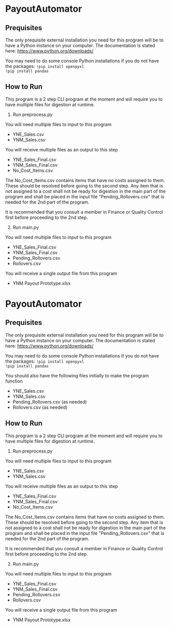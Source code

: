 # PayoutAutomator

## Prequisites

The only prequisite external installation you need for this program will be to have a Python instance on your computer. The documentation is stated here:
https://www.python.org/downloads/

You may need to do some console Python installations if you do not have the packages:
`!pip install openpyxl` \
`!pip install pandas`

## How to Run

This program is a 2 step CLI program at the moment and will require you to have multiple files for digestion at runtime.

1) Run preprocess.py

You will need multiple files to input to this program
- YNE_Sales.csv
- YNM_Sales.csv

You will receive multiple files as an output to this step
- YNE_Sales_Final.csv
- YNM_Sales_Final.csv
- No_Cost_Items.csv

The No_Cost_Items.csv contains items that have no costs assigned to them. These should be resolved before going to the second step. Any item that is not assigned to a cost shall not be ready for digestion in the main part of the
program and shall be placed in the input file "Pending_Rollovers.csv" that is needed for the 2nd part of the program.

It is recommended that you consult a member in Finance or Quality Control first before proceeding to the 2nd step.

2) Run main.py

You will need multiple files to input to this program
- YNE_Sales_Final.csv
- YNM_Sales_Final.csv
- Pending_Rollovers.csv
- Rollovers.csv

You will receive a single output file from this program
- YNM Payout Prototype.xlsx

# PayoutAutomator

## Prequisites

The only prequisite external installation you need for this program will be to have a Python instance on your computer. The documentation is stated here:
https://www.python.org/downloads/

You may need to do some console Python installations if you do not have the packages:
`!pip install openpyxl` \
`!pip install pandas`

You should also have the following files initially to make the program function
- YNE_Sales.csv
- YNM_Sales.csv
- Pending_Rollovers.csv (as needed)
- Rollovers.csv (as needed)

## How to Run

This program is a 2 step CLI program at the moment and will require you to have multiple files for digestion at runtime.

1) Run preprocess.py

You will need multiple files to input to this program
- YNE_Sales.csv
- YNM_Sales.csv

You will receive multiple files as an output to this step
- YNE_Sales_Final.csv
- YNM_Sales_Final.csv
- No_Cost_Items.csv

The No_Cost_Items.csv contains items that have no costs assigned to them. These should be resolved before going to the second step. Any item that is not assigned to a cost shall not be ready for digestion in the main part of the
program and shall be placed in the input file "Pending_Rollovers.csv" that is needed for the 2nd part of the program.

It is recommended that you consult a member in Finance or Quality Control first before proceeding to the 2nd step.

2) Run main.py

You will need multiple files to input to this program
- YNE_Sales_Final.csv
- YNM_Sales_Final.csv
- Pending_Rollovers.csv
- Rollovers.csv

You will receive a single output file from this program
- YNM Payout Prototype.xlsx
